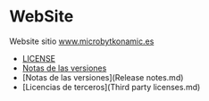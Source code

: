 # WebSite
Website sitio www.microbytkonamic.es

- [LICENSE](LICENSE)
- <a href='Release notes.md'>Notas de las versiones</a>
- [Notas de las versiones](Release notes.md)
- [Licencias de terceros](Third party licenses.md)

